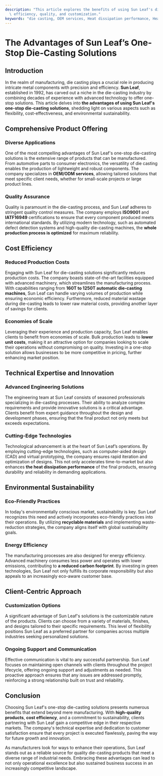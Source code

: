 ```yaml
---
description: "This article explores the benefits of using Sun Leaf's die-casting solutions, emphasizing\
  \ efficiency, quality, and customization."
keywords: "die casting, OEM services, Heat dissipation performance, Heat dissipation efficiency"
---
```

# The Advantages of Sun Leaf’s One-Stop Die-Casting Solutions

## Introduction

In the realm of manufacturing, die casting plays a crucial role in producing intricate metal components with precision and efficiency. **Sun Leaf**, established in 1992, has carved out a niche in the die-casting industry by combining decades of experience with advanced technology to offer one-stop solutions. This article delves into **the advantages of using Sun Leaf's one-stop die-casting solutions**, shedding light on various aspects such as flexibility, cost-effectiveness, and environmental sustainability.

## Comprehensive Product Offering

### Diverse Applications

One of the most compelling advantages of Sun Leaf's one-stop die-casting solutions is the extensive range of products that can be manufactured. From automotive parts to consumer electronics, the versatility of die casting enables the production of lightweight and robust components. The company specializes in **OEM/ODM services**, allowing tailored solutions that meet specific client needs, whether for small-scale projects or large product lines.

### Quality Assurance

Quality is paramount in the die-casting process, and Sun Leaf adheres to stringent quality control measures. The company employs **ISO9001** and **IATF16949** certifications to ensure that every component produced meets international standards. By utilizing modern technology, such as automated defect detection systems and high-quality die-casting machines, the **whole production process is optimized** for maximum reliability.

## Cost Efficiency

### Reduced Production Costs

Engaging with Sun Leaf for die-casting solutions significantly reduces production costs. The company boasts state-of-the-art facilities equipped with advanced machinery, which streamlines the manufacturing process. With capabilities ranging from **160T to 1250T automatic die-casting machines**, Sun Leaf can handle varying volumes of production while ensuring economic efficiency. Furthermore, reduced material wastage during die-casting leads to lower raw material costs, providing another layer of savings for clients.

### Economies of Scale

Leveraging their experience and production capacity, Sun Leaf enables clients to benefit from economies of scale. Bulk production leads to **lower unit costs**, making it an attractive option for companies looking to scale their operations without compromising on quality. Investing in a one-stop solution allows businesses to be more competitive in pricing, further enhancing market position.

## Technical Expertise and Innovation

### Advanced Engineering Solutions

The engineering team at Sun Leaf consists of seasoned professionals specializing in die-casting processes. Their ability to analyze complex requirements and provide innovative solutions is a critical advantage. Clients benefit from expert guidance throughout the design and development phases, ensuring that the final product not only meets but exceeds expectations. 

### Cutting-Edge Technologies

Technological advancement is at the heart of Sun Leaf’s operations. By employing cutting-edge technologies, such as computer-aided design (CAD) and virtual prototyping, the company ensures rapid iteration and optimization of designs. This not only accelerates time-to-market but also enhances **the heat dissipation performance** of the final products, ensuring durability and reliability in demanding applications.

## Environmental Sustainability

### Eco-Friendly Practices

In today's environmentally conscious market, sustainability is key. Sun Leaf recognizes this need and actively incorporates eco-friendly practices into their operations. By utilizing **recyclable materials** and implementing waste-reduction strategies, the company aligns itself with global sustainability goals. 

### Energy Efficiency

The manufacturing processes are also designed for energy efficiency. Advanced machinery consumes less power and operates with lower emissions, contributing to **a reduced carbon footprint**. By investing in green technologies, Sun Leaf not only fulfills its corporate responsibility but also appeals to an increasingly eco-aware customer base.

## Client-Centric Approach

### Customization Options

A significant advantage of Sun Leaf's solutions is the customizable nature of the products. Clients can choose from a variety of materials, finishes, and designs tailored to their specific requirements. This level of flexibility positions Sun Leaf as a preferred partner for companies across multiple industries seeking personalized solutions.

### Ongoing Support and Communication

Effective communication is vital to any successful partnership. Sun Leaf focuses on maintaining open channels with clients throughout the project lifecycle, offering ongoing support and adjustments as needed. This proactive approach ensures that any issues are addressed promptly, reinforcing a strong relationship built on trust and reliability.

## Conclusion

Choosing Sun Leaf's one-stop die-casting solutions presents numerous benefits that extend beyond mere manufacturing. With **high-quality products**, **cost efficiency**, and a commitment to sustainability, clients partnering with Sun Leaf gain a competitive edge in their respective markets. The company's technical expertise and dedication to customer satisfaction ensure that every project is executed flawlessly, paving the way for future growth and innovation.

As manufacturers look for ways to enhance their operations, Sun Leaf stands out as a reliable source for quality die-casting products that meet a diverse range of industrial needs. Embracing these advantages can lead to not only operational excellence but also sustained business success in an increasingly competitive landscape.
